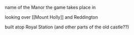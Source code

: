 
name of the Manor the game takes place in

looking over [[Mount Holly]] and Reddington

built atop Royal Station (and other parts of the old castle??)